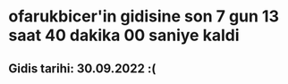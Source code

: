 # ofarukbicer'in gidisine son 7 gun 13 saat 40 dakika 00 saniye kaldi

## Gidis tarihi: 30.09.2022 :(